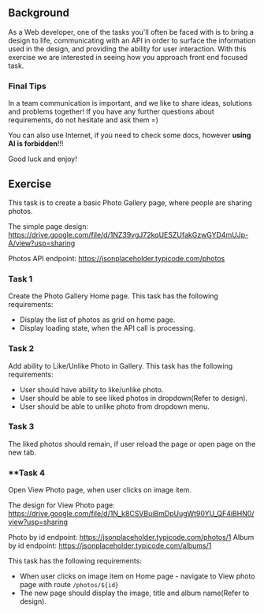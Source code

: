## Background
As a Web developer, one of the tasks you'll often be faced with is to bring a design to life, communicating with an API in order to surface the information used in the design, and providing the ability for user interaction.
With this exercise we are interested in seeing how you approach front end focused task. 

### Final Tips
In a team communication is important, and we like to share ideas, solutions and problems together! If you have any further questions about requirements, do not hesitate and ask them =)

You can also use Internet, if you need to check some docs, however **using AI is forbidden**!!!

Good luck and enjoy!

## Exercise
This task is to create a basic Photo Gallery page, where people are sharing photos.

The simple page design: https://drive.google.com/file/d/1NZ39vgJ72kqUESZUfakGzwGYD4mUJp-A/view?usp=sharing

Photos API endpoint: https://jsonplaceholder.typicode.com/photos

### Task 1
Create the Photo Gallery Home page. This task has the following requirements:
- Display the list of photos as grid on home page.
- Display loading state, when the API call is processing.

### Task 2
Add ability to Like/Unlike Photo in Gallery. This task has the following requirements:
- User should have ability to like/unlike photo.
- User should be able to see liked photos in dropdown(Refer to design).
- User should be able to unlike photo from dropdown menu.

### Task 3
The liked photos should remain, if user reload the page or open page on the new tab.

### **Task 4
Open View Photo page, when user clicks on image item. 

The design for View Photo page: https://drive.google.com/file/d/1N_k8CSVBuiBmDpUugWt90YU_QF4iBHN0/view?usp=sharing

Photo by id endpoint: https://jsonplaceholder.typicode.com/photos/1
Album by id endpoint: https://jsonplaceholder.typicode.com/albums/1

This task has the following requirements:
- When user clicks on image item on Home page - navigate to View photo page with route `/photos/${id}`
- The new page should display the image, title and album name(Refer to design).



